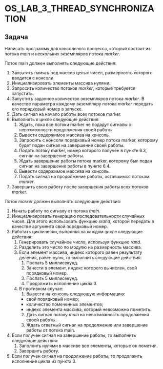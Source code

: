 # OS_LAB_3_THREAD_SYNCHRONIZATION

## Задача
Написать программу для консольного процесса, который состоит из потока _main_ и
нескольких экземпляров потока _marker_.

Поток main должен выполнять следующие действия:
1. Захватить память под массив целых чисел, размерность которого вводится с консоли.
2. Инициализировать элементы массива нулями.
3. Запросить количество потоков _marker_, которые требуется запустить.
4. Запустить заданное количество экземпляров потока _marker_. В качестве параметра
каждому экземпляру потока _marker_ передать его порядковый номер в запуске.
5. Дать сигнал на начало работы всех потоков marker.
6. Выполнять в цикле следующие действия:
   1. Ждать, пока все потоки marker не подадут сигналы о невозможности
продолжения своей работы.
   2. Вывести содержимое массива на консоль.
   3. Запросить с консоли порядковый номер потока marker, которому будет подан
сигнал на завершение своей работы.
   4. Подать потоку marker, номер которого получен в пункте 6.3, сигнал на
завершение работы.
   5. Ждать завершение работы потока marker, которому был подан сигнал на
завершение работы в пункте 6.4.
   6. Вывести содержимое массива на консоль.
   7. Подать сигнал на продолжение работы, оставшимся потокам _marker_.
7. Завершить свою работу после завершения работы всех потоков _marker_.

Поток _marker_ должен выполнять следующие действия:
1. Начать работу по сигналу от потока _main_.
2. Инициализировать генерацию последовательности случайных чисел. Для этого
использовать функцию _srand_, которой передать в качестве аргумента свой
порядковый номер.
3. Работать циклически, выполняя на каждом цикле следующие действия:
   1. Генерировать случайное число, используя функцию _rand_.
   2. Разделить это число по модулю на размерность массива.
   3. Если элемент массива, индекс которого равен результату деления, равен нулю, то
выполнить следующие действия:
      1. Поспать 5 миллисекунд.
      2. Занести в элемент, индекс которого вычислен, свой порядковый номер.
      3. Поспать 5 миллисекунд.
      4. Продолжить исполнение цикла 3.
   4. В противном случае:
      1. Вывести на консоль следующую информацию:
      - свой порядковый номер;
      - количество помеченных элементов;
      - индекс элемента массива, который невозможно пометить.
      2. Дать сигнал потоку _main_ на невозможность продолжения своей работы.
      3. Ждать ответный сигнал на продолжение или завершение работы от потока
main.
4. Если получен сигнал на завершение работы, то выполнить следующие действия:
   1. Заполнить нулями в массиве все элементы, которые он пометил.
   2. Завершить работу.
5. Если получен сигнал на продолжение работы, то продолжить исполнение цикла из
пункта 3.
